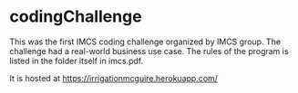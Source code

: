 # codingChallenge
This was the first IMCS coding challenge organized by IMCS group. The challenge had a real-world business use case. The rules of the program is listed in the folder itself in imcs.pdf.

It is hosted at https://irrigationmcguire.herokuapp.com/
